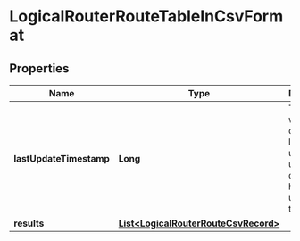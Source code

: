# LogicalRouterRouteTableInCsvFormat

## Properties
Name | Type | Description | Notes
------------ | ------------- | ------------- | -------------
**lastUpdateTimestamp** | **Long** | Timestamp when the data was last updated; unset if data source has never updated the data. |  [optional]
**results** | [**List&lt;LogicalRouterRouteCsvRecord&gt;**](LogicalRouterRouteCsvRecord.md) |  |  [optional]
